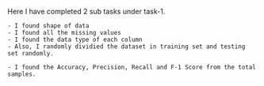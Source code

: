 Here I have completed 2 sub tasks under task-1.

```In Task-1 (a),
- I found shape of data
- I found all the missing values
- I found the data type of each column
- Also, I randomly dividied the dataset in training set and testing set randomly.
```

```##In Task-2(b)
- I found the Accuracy, Precision, Recall and F-1 Score from the total samples.
```

